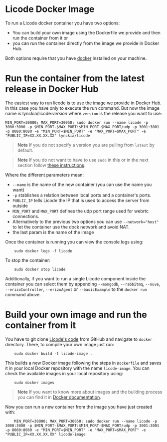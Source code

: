 # Licode Docker Image

To run a Licode docker container you have two options:

- You can build your own image using the Dockerfile we provide and then run the container from it or
- you can run the container directly from the image we provide in Docker Hub.

Both options require that you have [docker](https://docs.docker.com/installation/) installed on your machine.

# Run the container from the latest release in Docker Hub

The easiest way to run licode is to use the [image we provide](https://hub.docker.com/r/lynckia/licode/) in Docker Hub. In this case you have only to execute the run command. But now the image name is lynckia/licode:*version* where `version` is the release you want to use:

	MIN_PORT=30000; MAX_PORT=30050; sudo docker run --name licode -p  3000:3000 -p $MIN_PORT-$MAX_PORT:$MIN_PORT-$MAX_PORT/udp -p 3001:3001  -p 8080:8080 -e "MIN_PORT=$MIN_PORT" -e "MAX_PORT=$MAX_PORT" -e "PUBLIC_IP=XX.XX.XX.XX" lynckia/licode

> **Note**
> If you do not specify a version you are pulling from `latest` by default.

> **Note**
> If you do not want to have to use `sudo` in this or in the next section follow [these instructions](https://docs.docker.com/installation/ubuntulinux/#create-a-docker-group).


Where the different parameters mean:

* `--name` is the name of the new container (you can use the name you want)
* `-p` stablishes a relation between local ports and a container's ports.
* `PUBLIC_IP` tells Licode the IP that is used to access the server from outside
* `MIN_PORT` and `MAX_PORT` defines the udp port range used for webrtc connections.
* Alternatively to the previous two options you can use `--network="host"` to let the container use the dock network and avoid NAT.
* the last param is the name of the image

Once the container is running you can view the console logs using:
```
	sudo docker logs -f licode
```

To stop the container:
```
	sudo docker stop licode
```

Additionally, if you want to run a single Licode component inside the container you can select them by appending `--mongodb`, `--rabbitmq`, `--nuve`, `--erizoController`, `--erizoAgent` or `--basicExample` to the `docker run` command above.

# Build your own image and run the container from it

You have to git clone [Licode's code](https://github.com/ging/licode) from GitHub and navigate to `docker` directory. There, to compile your own image just run:

```
	sudo docker build -t licode-image .
```

This builds a new Docker image following the steps in `Dockerfile` and saves it in your local Docker repository with the name `licode-image`. You can check the available images in your local repository using:

```
	sudo docker images
```

> **Note**
> If you want to know more about images and the building process you can find it in [Docker documentation](https://docs.docker.com/userguide/dockerimages/).

Now you can run a new container from the image you have just created with:
```
	MIN_PORT=30000; MAX_PORT=30050; sudo docker run --name licode -p  3000:3000 -p $MIN_PORT-$MAX_PORT:$MIN_PORT-$MAX_PORT/udp -p 3001:3001  -p 8080:8080 -e "MIN_PORT=$MIN_PORT" -e "MAX_PORT=$MAX_PORT" -e "PUBLIC_IP=XX.XX.XX.XX" licode-image
```
